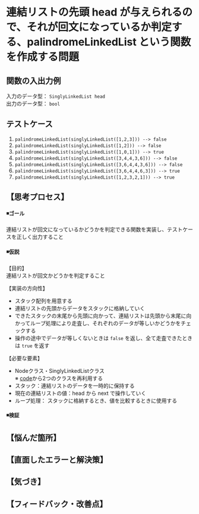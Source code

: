 # 連結リストの先頭 head が与えられるので、それが回文になっているか判定する、palindromeLinkedList という関数を作成する問題
    

## 関数の入出力例
入力のデータ型： `SinglyLinkedList head`  
出力のデータ型： `bool`  


## テストケース
1. `palindromeLinkedList(singlyLinkedList([1,2,3])) --> false`  
2. `palindromeLinkedList(singlyLinkedList([1,2])) --> false`  
3. `palindromeLinkedList(singlyLinkedList([1,0,1])) --> true`  
4. `palindromeLinkedList(singlyLinkedList([3,4,4,3,6])) --> false`  
5. `palindromeLinkedList(singlyLinkedList([3,6,4,4,3,6])) --> false`  
6. `palindromeLinkedList(singlyLinkedList([3,6,4,4,6,3])) --> true`  
7. `palindromeLinkedList(singlyLinkedList([1,2,3,2,1])) --> true`  


## 【思考プロセス】
#### ◾️ゴール  
連結リストが回文になっているかどうかを判定できる関数を実装し、テストケースを正しく出力すること  

#### ◾️仮説   
【目的】  
連結リストが回文かどうかを判定すること  
  
【実装の方向性】  
- スタック配列を用意する    
- 連結リストの先頭からデータをスタックに格納していく  
- できたスタックの末尾から先頭に向かって、連結リストは先頭から末尾に向かってループ処理により走査し、それぞれのデータが等しいかどうかをチェックする  
- 操作の途中でデータが等しくないときは `false` を返し、全て走査できたときは `true` を返す  
  
【必要な要素】  
- Nodeクラス・SinglyLinkedListクラス  
※ [code](../../LinkedList/Common/php)から2つのクラスを再利用する  
- スタック：連結リストのデータを一時的に保持する  
- 現在の連結リストの値：head から next で操作していく  
- ループ処理： スタックに格納するとき、値を比較するときに使用する  
  

#### ◾️検証  
  

## 【悩んだ箇所】
  

## 【直面したエラーと解決策】
   

## 【気づき】
  

## 【フィードバック・改善点】
  